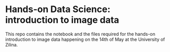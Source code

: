 # Hands-on Data Science: introduction to image data

This repo contains the notebook and the files required for the hands-on introduction to image data happening on the 14th of May at the University of Zilina.
